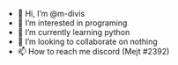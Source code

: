 - 👋 Hi, I’m @m-divis
- 👀 I’m interested in programing
- 🌱 I’m currently learning python
- 💞️ I’m looking to collaborate on nothing
- 📫 How to reach me discord (Mejt #2392)

